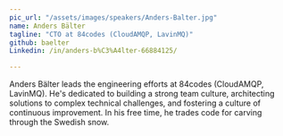 ```yaml
---
pic_url: "/assets/images/speakers/Anders-Balter.jpg"
name: Anders Bälter
tagline: "CTO at 84codes (CloudAMQP, LavinMQ)"
github: baelter
Linkedin: /in/anders-b%C3%A4lter-66884125/

---
```

Anders Bälter leads the engineering efforts at 84codes (CloudAMQP, LavinMQ). He's dedicated to building a strong team culture, architecting solutions to complex technical challenges, and fostering a culture of continuous improvement. In his free time, he trades code for carving through the Swedish snow.
